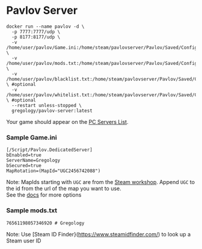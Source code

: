 # Pavlov Server

```
docker run --name pavlov -d \
  -p 7777:7777/udp \
  -p 8177:8177/udp \
  -v /home/user/pavlov/Game.ini:/home/steam/pavlovserver/Pavlov/Saved/Config/LinuxServer/Game.ini \
  -v /home/user/pavlov/mods.txt:/home/steam/pavlovserver/Pavlov/Saved/Config/mods.txt \
  -v /home/user/pavlov/blacklist.txt:/home/steam/pavlovserver/Pavlov/Saved/Config/blacklist.txt \ #optional
  -v /home/user/pavlov/whitelist.txt:/home/steam/pavlovserver/Pavlov/Saved/Config/whitelist.txt \ #optional
  --restart unless-stopped \
  gregology/pavlov-server:latest
```

Your game should appear on the [PC Servers List](https://pavlovhorde.com/pcServers/).

### Sample Game.ini
```
[/Script/Pavlov.DedicatedServer]
bEnabled=true
ServerName=Gregology
bSecured=true
MapRotation=(MapId="UGC2456742088")
```
Note: MapIds starting with `UGC` are from the [Steam workshop](https://steamcommunity.com/app/555160/workshop/). Append `UGC` to the id from the url of the map you want to use.  
See the [docs](http://wiki.pavlov-vr.com/index.php?title=Dedicated_server#Configuring_Game.ini) for more options

### Sample mods.txt
```
76561198057346920 # Gregology
```
Note: Use [Steam ID Finder}(https://www.steamidfinder.com/) to look up a Steam user ID
